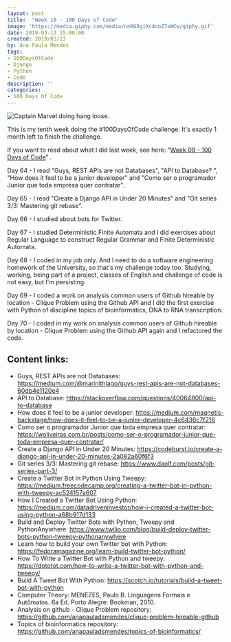 ```yaml
---
layout: post
title:  "Week 10 - 100 Days of Code"
image: 'https://media.giphy.com/media/nnRG5giXc4coZ7xWCw/giphy.gif'
date: 2019-03-13 15:00:00
created: 2019/03/13
by: Ana Paula Mendes
tags:
- 100DaysOfCode
- Django
- Python
- Code
description: ''
categories:
- 100 Days Of Code
---
```



![Captain Marvel doing hang loose.](https://media.giphy.com/media/nnRG5giXc4coZ7xWCw/giphy.gif)

This is my tenth week doing the #100DaysOfCode challenge. It's exactly 1 month left to finish the challenge.

If you want to read about what I did last week, see here: “[Week 09 - 100 Days of Code](https://anapauladsmendes.github.io/week-09-100-days-of-code/)” .

Day 64 - I read "Guys, REST APIs are not Databases", "API to Database? ", "How does it feel to be a junior developer" and "Como ser o programador Junior que toda empresa quer contratar".

Day 65 - I read "Create a Django API in Under 20 Minutes" and "Git series 3/3: Mastering git rebase".

Day 66 - I studied about bots for Twitter.

Day 67 - I studied Deterministic Finite Automata and I did exercises about Regular Language ​​to construct Regular Grammar and Finite Deterministic Automata.

Day 68 - I coded in my job only. And I need to do a software engineering homework of the University, so that's my challenge today too. Studying, working, being part of a project, classes of English and challenge of code is not easy, but I'm persisting.

Day 69 - I coded a work on analysis common users of Github hireable by location - Clique Problem using the Github API and I did the first exercise with Python of discipline topics of bioinformatics, DNA to RNA transcription.

Day 70 - I coded in my work on analysis common users of Github hireable by location - Clique Problem using the Github API again and I refactored the code.

## Content links:

- Guys, REST APIs are not Databases: https://medium.com/@marinithiago/guys-rest-apis-are-not-databases-60db4e1120e4
- API to Database: https://stackoverflow.com/questions/40064800/api-to-database
- How does it feel to be a junior developer: https://medium.com/magnetis-backstage/how-does-it-feel-to-be-a-junior-developer-4c6436c7f216
- Como ser o programador Junior que toda empresa quer contratar: https://woliveiras.com.br/posts/como-ser-o-programador-junior-que-toda-empresa-quer-contratar/
- Create a Django API in Under 20 Minutes: https://codeburst.io/create-a-django-api-in-under-20-minutes-2a082a60f6f3
- Git series 3/3: Mastering git rebase: https://www.daolf.com/posts/git-series-part-3/
- Create a Twitter Bot in Python Using Tweepy: https://medium.freecodecamp.org/creating-a-twitter-bot-in-python-with-tweepy-ac524157a607
- How I Created a Twitter Bot Using Python: https://medium.com/datadriveninvestor/how-i-created-a-twitter-bot-using-python-a68b917d133
- Build and Deploy Twitter Bots with Python, Tweepy and PythonAnywhere: https://www.twilio.com/blog/build-deploy-twitter-bots-python-tweepy-pythonanywhere
- Learn how to build your own Twitter bot with Python: https://fedoramagazine.org/learn-build-twitter-bot-python/
- How To Write a Twitter Bot with Python and tweepy: https://dototot.com/how-to-write-a-twitter-bot-with-python-and-tweepy/
- Build A Tweet Bot With Python: https://scotch.io/tutorials/build-a-tweet-bot-with-python
- Computer Theory: MENEZES, Paulo B. Linguagens Formais e Autômatos. 6a Ed. Porto Alegre: Bookman, 2010.
- Analysis on github - Clique Problem repository: https://github.com/anapauladsmendes/clique-problem-hireable-github
- Topics of bioinformatics repository: https://github.com/anapauladsmendes/topics-of-bioinformatics/
